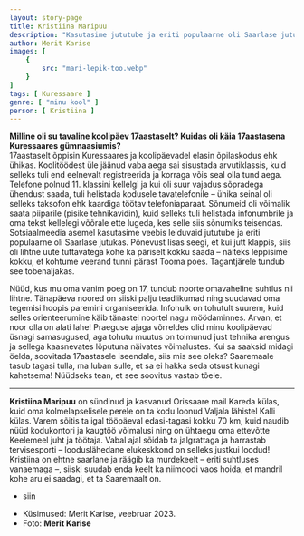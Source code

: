 ```yaml
---
layout: story-page
title: Kristiina Maripuu
description: "Kasutasime jututube ja eriti populaarne oli Saarlase jutukas."
author: Merit Karise
images: [
    {
        src: "mari-lepik-too.webp"
    }
]
tags: [ Kuressaare ]
genre: [ "minu kool" ]
person: [ Kristiina ]
---
```


<!-- # {{$doc.title}} -->

**Milline oli su tavaline koolipäev 17aastaselt? Kuidas oli käia 17aastasena Kuressaares gümnaasiumis?** \
17aastaselt õppisin Kuressaares ja koolipäevadel elasin õpilaskodus ehk ühikas. Koolitöödest üle jäänud vaba aega sai sisustada arvutiklassis, kuid selleks tuli end eelnevalt registreerida ja korraga võis seal olla tund aega. Telefone polnud 11. klassini kellelgi ja kui oli suur vajadus sõpradega ühendust saada, tuli helistada kodusele tavatelefonile – ühika seinal oli selleks taksofon ehk kaardiga töötav telefoniaparaat. Sõnumeid oli võimalik saata piiparile (pisike tehnikavidin), kuid selleks tuli helistada infonumbrile ja oma tekst kellelegi võõrale ette lugeda, kes selle siis sõnumiks teisendas. Sotsiaalmeedia asemel kasutasime veebis leiduvaid jututube ja eriti populaarne oli Saarlase jutukas. Põnevust lisas seegi, et kui jutt klappis, siis oli lihtne uute tuttavatega kohe ka päriselt kokku saada – näiteks leppisime kokku, et kohtume veerand tunni pärast Tooma poes. Tagantjärele tundub see tobenaljakas.

Nüüd, kus mu oma vanim poeg on 17, tundub noorte omavaheline suhtlus nii lihtne. Tänapäeva noored on siiski palju teadlikumad ning suudavad oma tegemisi hoopis paremini organiseerida. Infohulk on tohutult suurem, kuid selles orienteerumine käib tänastel noortel nagu möödaminnes.
Arvan, et noor olla on alati lahe! Praeguse ajaga võrreldes olid minu koolipäevad üsnagi samasugused, aga tohutu muutus on toimunud just tehnika arengus ja sellega kaasnevates lõputuna näivates võimalustes.
Kui sa saaksid midagi öelda, soovitada 17aastasele iseendale, siis mis see oleks?
Saaremaale tasub tagasi tulla, ma luban sulle, et sa ei hakka seda otsust kunagi kahetsema! Nüüdseks tean, et see soovitus vastab tõele. 

* * *

**Kristiina Maripuu** on sündinud ja kasvanud Orissaare mail Kareda külas, kuid oma kolmelapselisele perele on ta kodu loonud Valjala lähistel Kalli külas. Varem sõitis ta igal tööpäeval edasi-tagasi kokku 70 km, kuid naudib nüüd kodukontori ja kaugtöö võimalusi ning on ühtaegu oma ettevõtte Keelemeel juht ja töötaja. Vabal ajal sõidab ta jalgrattaga ja harrastab tervisesporti – looduslähedane elukeskkond on selleks justkui loodud! Kristiina on ehtne saarlane ja räägib ka murdekeelt – eriti suhtluses vanaemaga –, siiski suudab enda keelt ka niimoodi vaos hoida, et mandril kohe aru ei saadagi, et ta Saaremaalt on.

<story-author :author="author"></story-author>

<details-wrapper summary="Mis mõtted tekkisid?">

- siin

</details-wrapper>

<details-wrapper summary="Allikad" class="text-sm" icon="icon-park-outline:document-folder">

- Küsimused: Merit Karise, veebruar 2023.
- Foto: **Merit Karise**

</details-wrapper>
